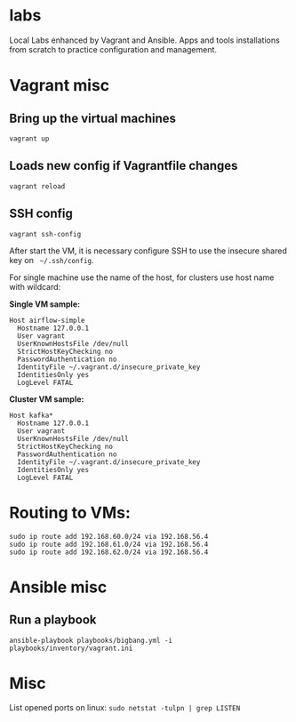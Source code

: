 # labs
Local Labs enhanced by Vagrant and Ansible. Apps and tools installations from scratch to practice configuration and management.

# Vagrant misc

## Bring up the virtual machines
`vagrant up`

## Loads new config if Vagrantfile changes
`vagrant reload`

## SSH config
`vagrant ssh-config`

After start the VM, it is necessary configure SSH to use the insecure shared key on ` ~/.ssh/config`.

For single machine use the name of the host, for clusters use host name with wildcard:

**Single VM sample:**

```
Host airflow-simple
  Hostname 127.0.0.1
  User vagrant
  UserKnownHostsFile /dev/null
  StrictHostKeyChecking no
  PasswordAuthentication no
  IdentityFile ~/.vagrant.d/insecure_private_key
  IdentitiesOnly yes
  LogLevel FATAL
```

**Cluster VM sample:**
```
Host kafka*
  Hostname 127.0.0.1
  User vagrant
  UserKnownHostsFile /dev/null
  StrictHostKeyChecking no
  PasswordAuthentication no
  IdentityFile ~/.vagrant.d/insecure_private_key
  IdentitiesOnly yes
  LogLevel FATAL
```

# Routing to VMs:

```
sudo ip route add 192.168.60.0/24 via 192.168.56.4
sudo ip route add 192.168.61.0/24 via 192.168.56.4
sudo ip route add 192.168.62.0/24 via 192.168.56.4
```

# Ansible misc

## Run a playbook
`ansible-playbook playbooks/bigbang.yml -i playbooks/inventory/vagrant.ini`


# Misc
List opened ports on linux:
`sudo netstat -tulpn | grep LISTEN`
